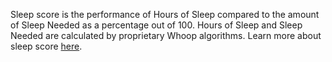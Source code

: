Sleep score is the performance of Hours of Sleep compared to the amount of Sleep Needed as a percentage out of 100. 
Hours of Sleep and Sleep Needed are calculated by proprietary Whoop algorithms.
Learn more about sleep score [here](https://support.whoop.com/hc/en-us/articles/360019622793-WHOOP-Sleep).
